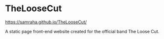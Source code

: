# TheLooseCut
https://samraha.github.io/TheLooseCut/

A static page front-end website created for the official band The Loose Cut.
